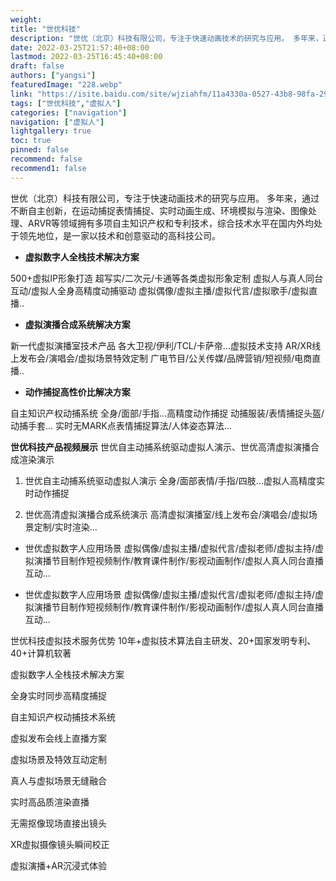 ```yaml
---
weight: 
title: "世优科技"
description: "世优（北京）科技有限公司，专注于快速动画技术的研究与应用。 多年来，通过不断自主创新，在运动捕捉表情捕捉、实时动画生成、环境模拟与渲染、图像处理、ARVR等领域拥有多项自主知识产权和专利技术，综合技术水平在国内外均处于领先地位，是一家以技术和创意驱动的高科技公司。"
date: 2022-03-25T21:57:40+08:00
lastmod: 2022-03-25T16:45:40+08:00
draft: false
authors: ["yangsi"]
featuredImage: "228.webp"
link: "https://isite.baidu.com/site/wjziahfm/11a4330a-0527-43b8-98fa-29b4c860e348?fid=nHD4njDvPH6vnHDznW64njb1n1wxnWcdg1D&ch=4&bd_vid=8414566993613659718&bd_bxst=EiaK7GqD0ZnE2lg900DD0aX3HsQdXX_f000000W2sP57EtptEaDK0G_000002j6kfRPawW-KwDm1nHTdnWT1PHf3PHbknHfLnjRdwbF7PRD4rHndnHn6nRRsrHDdwWb4rRmdwjIjwbRYfWD1n1PaPjbsn161nWT4CfDnqeImG6D0000-We45j6000DQI8lVM0000D0KV0fW2sP57EtptEKL2sP57EtptEaLflTHBznEcJqyeEQ12qUxS1EZF1000em7Vws"
tags: ["世优科技","虚拟人"]
categories: ["navigation"]
navigation: ["虚拟人"]
lightgallery: true
toc: true
pinned: false
recommend: false
recommend1: false
---
```


世优（北京）科技有限公司，专注于快速动画技术的研究与应用。 多年来，通过不断自主创新，在运动捕捉表情捕捉、实时动画生成、环境模拟与渲染、图像处理、ARVR等领域拥有多项自主知识产权和专利技术，综合技术水平在国内外均处于领先地位，是一家以技术和创意驱动的高科技公司。

- **虚拟数字人全栈技术解决方案**

500+虚拟IP形象打造
超写实/二次元/卡通等各类虚拟形象定制
虚拟人与真人同台互动/虚拟人全身高精度动捕驱动
虚拟偶像/虚拟主播/虚拟代言/虚拟歌手/虚拟直播..

- **虚拟演播合成系统解决方案**

新一代虚拟演播室技术产品
各大卫视/伊利/TCL/卡萨帝...虚拟技术支持
AR/XR线上发布会/演唱会/虚拟场景特效定制
广电节目/公关传媒/品牌营销/短视频/电商直播..

- **动作捕捉高性价比解决方案**

自主知识产权动捕系统
全身/面部/手指...高精度动作捕捉
动捕服装/表情捕捉头盔/动捕手套...
实时无MARK点表情捕捉算法/人体姿态算法...

**世优科技产品视频展示**
世优自主动捕系统驱动虚拟人演示、世优高清虚拟演播合成渲染演示

 1. 世优自主动捕系统驱动虚拟人演示
全身/面部表情/手指/四肢…虚拟人高精度实时动作捕捉

 2. 世优高清虚拟演播合成系统演示
高清虚拟演播室/线上发布会/演唱会/虚拟场景定制/实时渲染…

- 世优虚拟数字人应用场景
虚拟偶像/虚拟主播/虚拟代言/虚拟老师/虚拟主持/虚拟演播节目制作短视频制作/教育课件制作/影视动画制作/虚拟人真人同台直播互动...

- 世优虚拟数字人应用场景
虚拟偶像/虚拟主播/虚拟代言/虚拟老师/虚拟主持/虚拟演播节目制作短视频制作/教育课件制作/影视动画制作/虚拟人真人同台直播互动...

世优科技虚拟技术服务优势
10年+虚拟技术算法自主研发、20+国家发明专利、40+计算机软著

虚拟数字人全栈技术解决方案

全身实时同步高精度捕捉

自主知识产权动捕技术系统

虚拟发布会线上直播方案

虚拟场景及特效互动定制

真人与虚拟场景无缝融合

实时高品质渲染直播

无需抠像现场直接出镜头

XR虚拟摄像镜头瞬间校正

虚拟演播+AR沉浸式体验
